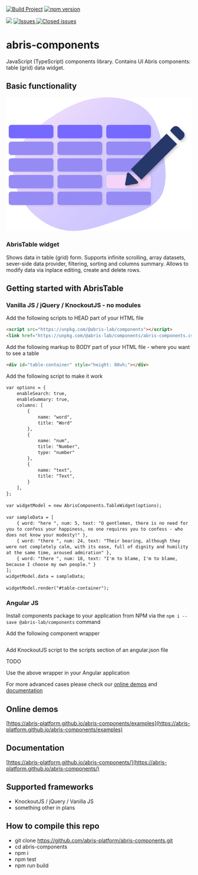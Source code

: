[![Build Project](https://github.com/abris-platform/abris-components/actions/workflows/webpack.yml/badge.svg)](https://github.com/abris-platform/abris-components/actions/workflows/webpack.yml)
[![npm version](https://badge.fury.io/js/@abris-lab%2Fcomponents.svg)](https://badge.fury.io/js/@abris-lab%2Fcomponents)

<a href="https://github.com/abris-platform/abris-components/pulse" alt="Activity">
<img src="https://img.shields.io/github/commit-activity/m/abris-platform/abris-components" /></a>
<a href="https://github.com/abris-platform/abris-components/issues">
<img alt="Issues" title="Open Issues" src="https://img.shields.io/github/issues/abris-platform/abris-components.svg">
</a>
<a href="https://github.com/abris-platform/abris-components/issues?utf8=%E2%9C%93&q=is%3Aissue+is%3Aclosed+">
<img alt="Closed issues" title="Closed Issues" src="https://img.shields.io/github/issues-closed/abris-platform/abris-components.svg">
</a>

# abris-components
JavaScript (TypeScript) components library. Contains UI Abris components: table (grid) data widget.

## Basic functionality

![AbrisTable](./site/img/features/4.svg)

### AbrisTable widget

Shows data in table (grid) form. Supports infinite scrolling, array datasets, sever-side data provider, filtering, sorting and columns summary. Allows to modify data via inplace editing, create and delete rows. 

## Getting started with AbrisTable

### Vanilla JS / jQuery / KnockoutJS - no modules

Add the following scripts to HEAD part of your HTML file
```HTML
<script src="https://unpkg.com/@abris-lab/components"></script>
<link href="https://unpkg.com/@abris-lab/components/abris-components.css" rel="stylesheet">
```

Add the following markup to BODY part of your HTML file - where you want to see a table
```HTML
<div id="table-container" style="height: 80vh;"></div>
```

Add the following script to make it work
```JS
var options = {
    enableSearch: true,
    enableSummary: true,
    columns: [
        {
            name: "word",
            title: "Word"
        },
        {
            name: "num",
            title: "Number",
            type: "number"
        },
        {
            name: "text",
            title: "Text",
        }
    ],
};

var widgetModel = new AbrisComponents.TableWidget(options);

var sampleData = [
    { word: "here ", num: 5, text: "O gentlemen, there is no need for you to confess your happiness, no one requires you to confess - who does not know your modesty!" },
    { word: "there ", num: 24, text: "Their bearing, although they were not completely calm, with its ease, full of dignity and humility at the same time, aroused admiration" },
    { word: "there ", num: 18, text: "I'm to blame, I'm to blame, because I choose my own people." }
];
widgetModel.data = sampleData;

widgetModel.render("#table-container");
```

### Angular JS

Install components package to your application from NPM via the `npm i --save @abris-lab/components` command

Add the following component wrapper
```JS
```

Add KnockoutJS script to the scripts section of an angular.json file

TODO

Use the above wrapper in your Angular application

For more advanced cases please check our [online demos](https://abris-platform.github.io/abris-components/examples) and [documentation](https://abris-platform.github.io/abris-components/docs)

## Online demos
[https://abris-platform.github.io/abris-components/examples](https://abris-platform.github.io/abris-components/examples)

## Documentation
[https://abris-platform.github.io/abris-components/](https://abris-platform.github.io/abris-components/)

## Supported frameworks
- KnockoutJS / jQuery / Vanilla JS
- something other in plans

## How to compile this repo
 - git clone https://github.com/abris-platform/abris-components.git
 - cd abris-components
 - npm i
 - npm test
 - npm run build
